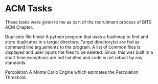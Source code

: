 # ACM Tasks
These tasks were given to me as part of the recruitment process of BITS ACM Chapter.

Duplicate file finder
A python program that uses a hashmap to find and store duplicates in a target directory.
Target directory(s) are fed as command line arguements to the program.
A list of common files is displayed and user inputs the files to be deleted.
Since, this was built in a short time,exceptions are not handled and code is not robust by any standards.

Percolation
A Monte Carlo Engine which estimates the Percolation Threshold.
